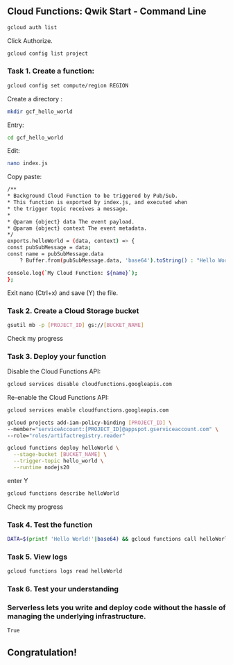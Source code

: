 ## Cloud Functions: Qwik Start - Command Line

```bash
gcloud auth list
```
Click Authorize.
```bash
gcloud config list project
```

### Task 1. Create a function: 
```bash
gcloud config set compute/region REGION
```
Create a directory :
```bash
mkdir gcf_hello_world
```
Entry:
```bash
cd gcf_hello_world
```
Edit:
```bash
nano index.js
```
Copy paste:
```bash
/**
* Background Cloud Function to be triggered by Pub/Sub.
* This function is exported by index.js, and executed when
* the trigger topic receives a message.
*
* @param {object} data The event payload.
* @param {object} context The event metadata.
*/
exports.helloWorld = (data, context) => {
const pubSubMessage = data;
const name = pubSubMessage.data
    ? Buffer.from(pubSubMessage.data, 'base64').toString() : "Hello World";

console.log(`My Cloud Function: ${name}`);
};
```
Exit nano (Ctrl+x) and save (Y) the file.

### Task 2. Create a Cloud Storage bucket
```bash
gsutil mb -p [PROJECT_ID] gs://[BUCKET_NAME]
```
Check my progress

### Task 3. Deploy your function
Disable the Cloud Functions API:
```bash
gcloud services disable cloudfunctions.googleapis.com
```
Re-enable the Cloud Functions API:
```bash
gcloud services enable cloudfunctions.googleapis.com
```
```bash
gcloud projects add-iam-policy-binding [PROJECT_ID] \
--member="serviceAccount:[PROJECT_ID]@appspot.gserviceaccount.com" \
--role="roles/artifactregistry.reader"
```

```bash
gcloud functions deploy helloWorld \
  --stage-bucket [BUCKET_NAME] \
  --trigger-topic hello_world \
  --runtime nodejs20
```
enter Y

```bash
gcloud functions describe helloWorld
```
Check my progress
### Task 4. Test the function
```bash
DATA=$(printf 'Hello World!'|base64) && gcloud functions call helloWorld --data '{"data":"'$DATA'"}'
```
### Task 5. View logs
```bash
gcloud functions logs read helloWorld
```

### Task 6. Test your understanding
### Serverless lets you write and deploy code without the hassle of managing the underlying infrastructure.
```bash
True
```

## Congratulation!